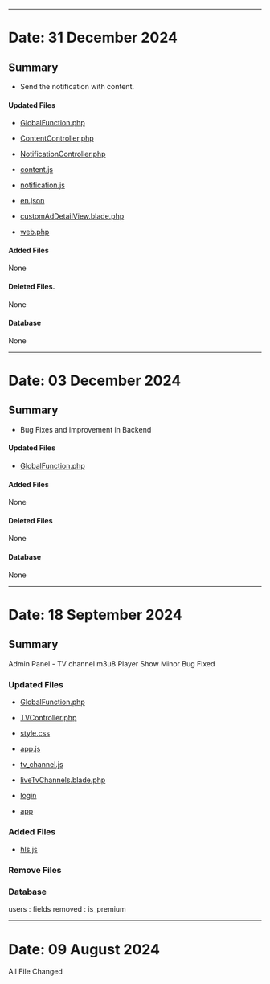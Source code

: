 ------------------------------------
# Date: 31 December 2024

## Summary
- Send the notification with content.

#### Updated Files
- [GlobalFunction.php](app/GlobalFunction.php)
- [ContentController.php](app/Http/Controllers/ContentController.php)
- [NotificationController.php](app/Http/Controllers/NotificationController.php)

- [content.js](public/assets/script/content.js)
- [notification.js](public/assets/script/notification.js)

- [en.json](resources/lang/en.json)

- [customAdDetailView.blade.php](resources/views/customAdDetailView.blade.php)
- [web.php](routes/web.php)

#### Added Files
None

#### Deleted Files. 
None

#### Database
None

------------------------------------
# Date: 03 December 2024

## Summary
- Bug Fixes and improvement in Backend

#### Updated Files
- [GlobalFunction.php](app/GlobalFunction.php)

#### Added Files
None

#### Deleted Files
None

#### Database
None

------------------------------------
# Date: 18 September 2024

## Summary
Admin Panel - TV channel m3u8 Player Show
Minor Bug Fixed


### Updated Files
- [GlobalFunction.php](app/GlobalFunction.php)

- [TVController.php](app/Http/Controllers/TVController.php)

- [style.css](public/assets/css/style.css)

- [app.js](public/assets/js/app.js)
- [tv_channel.js](public/assets/js/tv_channel.js)

- [liveTvChannels.blade.php](resources/views/liveTvChannels.blade.php)
- [login](resources/views/login.blade.php)
- [app](resources/views/app.blade.php)

### Added Files
- [hls.js](public/assets/js/hls.js)

### Remove Files


### Database
users : fields removed : is_premium


------------------------------------
# Date: 09 August 2024

All File Changed